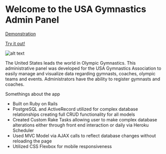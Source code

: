 # Welcome to the USA Gymnastics Admin Panel
[Demonstration](https://www.youtube.com/watch?v=RZgKACrUnts)


[Try it out!](https://gymnastics-panel.herokuapp.com/)

![alt text](/public/admin_panel.pg)


The United States leads the world in Olympic Gymnastics. This administrative panel was developed for the USA Gymnastics Association to easily manage and visualize data regarding gymnasts, coaches, olympic teams and events. Administrators have the ability to register gymnasts and coaches.

Somethings about the app
* Built on Ruby on Rails
* PostgreSQL and ActiveRecord utilized for complex database relationships creating  full CRUD functionality for all models
* Created Custom Rake Tasks allowing user to make complex database alterations either through front end interaction or daily via Heroku Scheduler
* Used MVC Model  via AJAX calls to reflect database changes without reloading the page
* Utilized CSS Flexbox for mobile responsiveness








